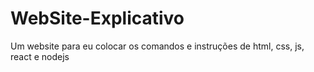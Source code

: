 # WebSite-Explicativo
Um website para eu colocar os comandos e instruções de html, css, js, react e nodejs
